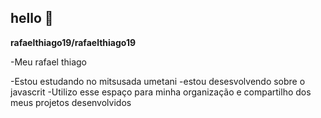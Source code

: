 ## hello 👋

**rafaelthiago19/rafaelthiago19** 

-Meu rafael thiago

-Estou estudando no mitsusada umetani
-estou desesvolvendo sobre o javascrit
-Utilizo esse espaço para minha organização e compartilho dos meus projetos desenvolvidos

